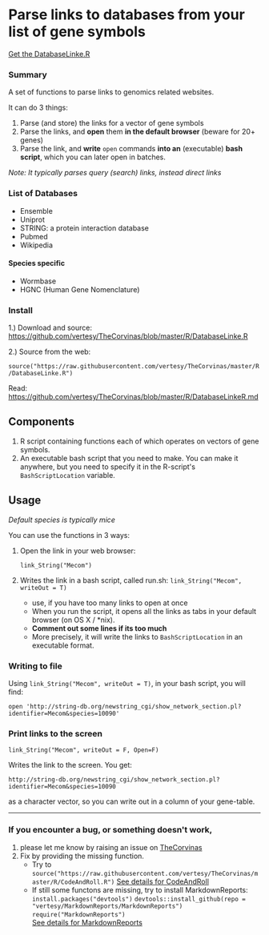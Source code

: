 
# Parse links to databases from your list of  gene symbols

[Get the DatabaseLinke.R](https://github.com/vertesy/TheCorvinas/blob/master/R/DatabaseLinke.R)

### Summary

A set of functions to parse links to genomics related websites.

It can do 3 things:

1. Parse (and store) the links for a vector of gene symbols
2. Parse the links, and **open** them **in the default browser** (beware for 20+ genes)
3. Parse the link, and **write** `open` commands **into an** (executable) **bash script**, which you can later open in batches.

*Note: It typically parses query (search) links, instead direct links*

### List of Databases

- Ensemble
- Uniprot
- STRING: a protein interaction database
- Pubmed
- Wikipedia

#### Species specific 
- Wormbase
- HGNC (Human Gene Nomenclature)

### Install

1.) Download and source: https://github.com/vertesy/TheCorvinas/blob/master/R/DatabaseLinke.R


2.) Source from the web:  

`source("https://raw.githubusercontent.com/vertesy/TheCorvinas/master/R/DatabaseLinke.R")`

Read: https://github.com/vertesy/TheCorvinas/blob/master/R/DatabaseLinkeR.md

## Components

1. R script containing functions each of which operates on vectors of gene symbols.
2. An executable bash script that you need to make. You can make it anywhere, but you need to specify it in the R-script's `BashScriptLocation` variable.


## Usage
*Default species is typically mice*

You can use the functions in 3 ways:

1. Open the link in your web browser:

   `link_String("Mecom")`

2. Writes the link in a bash script, called run.sh:   `link_String("Mecom", writeOut = T)`
	- use, if  you have too many links to open at once
	- When you run the script, it opens all the links as tabs in your default browser (on OS X /  *nix).
	- **Comment out some lines if its too much**
	- More precisely, it will write the links to `BashScriptLocation` in an executable format.
	
### Writing to file

Using `link_String("Mecom", writeOut = T)`, in your bash script, you will find:

```
open 'http://string-db.org/newstring_cgi/show_network_section.pl?identifier=Mecom&species=10090'
```


### Print links to the screen

`link_String("Mecom", writeOut = F, Open=F)`

Writes the link to the screen. You get:

```
http://string-db.org/newstring_cgi/show_network_section.pl?identifier=Mecom&species=10090
```

as a character vector, so you can write out in a column of your gene-table.



---------




### If you encounter a bug, or something doesn't work, 

1. please let me know by raising an issue on [TheCorvinas](https://github.com/vertesy/TheCorvinas/issues/new?milestone=DatabaseLinke.R)
2. Fix by providing the missing function. 
      - Try to `source("https://raw.githubusercontent.com/vertesy/TheCorvinas/master/R/CodeAndRoll.R")`
        [See details for CodeAndRoll](https://github.com/vertesy/TheCorvinas/blob/master/R/CodeAndRoll.md)
      - If still some functons are missing, try to install MarkdownReports: 
	`install.packages("devtools")`
      `devtools::install_github(repo = "vertesy/MarkdownReports/MarkdownReports")`
      `require("MarkdownReports")`  
	[See details for MarkdownReports](https://vertesy.github.io/MarkdownReports/)
        
        
